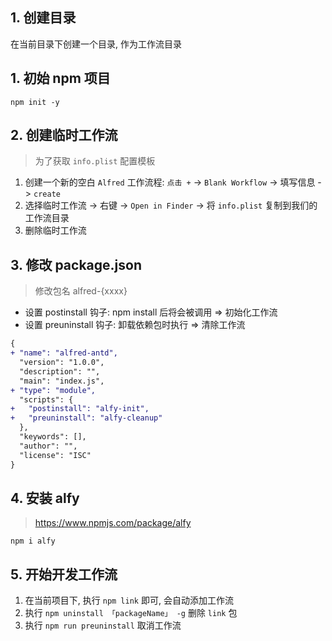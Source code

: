## 1. 创建目录

在当前目录下创建一个目录, 作为工作流目录

## 1. 初始 npm 项目

```shell
npm init -y
```

## 2. 创建临时工作流

> 为了获取 `info.plist` 配置模板

1. 创建一个新的空白 `Alfred` 工作流程: `点击 +` -> `Blank Workflow` -> 填写信息 -> `create`
2. 选择临时工作流 -> 右键 -> `Open in Finder` -> 将 `info.plist` 复制到我们的工作流目录
3. 删除临时工作流

## 3. 修改 package.json

> 修改包名 alfred-{xxxx}

- 设置 postinstall 钩子: npm install 后将会被调用 => 初始化工作流
- 设置 preuninstall 钩子: 卸载依赖包时执行 => 清除工作流

```diff
{
+ "name": "alfred-antd",
  "version": "1.0.0",
  "description": "",
  "main": "index.js",
+ "type": "module",
  "scripts": {
+   "postinstall": "alfy-init",
+   "preuninstall": "alfy-cleanup"
  },
  "keywords": [],
  "author": "",
  "license": "ISC"
}
```

## 4. 安装 alfy 

> https://www.npmjs.com/package/alfy

```shell
npm i alfy
```

## 5. 开始开发工作流

1. 在当前项目下, 执行 `npm link` 即可, 会自动添加工作流
3. 执行 `npm uninstall 「packageName」 -g` 删除 `link` 包
2. 执行 `npm run preuninstall` 取消工作流
